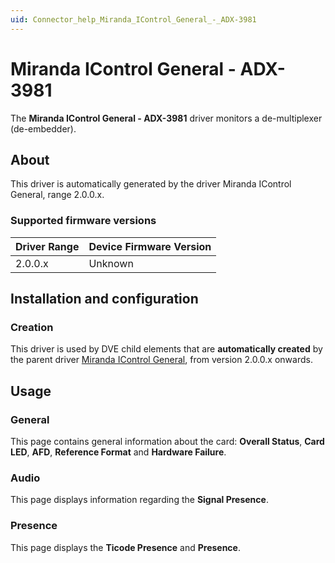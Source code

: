 ```yaml
---
uid: Connector_help_Miranda_IControl_General_-_ADX-3981
---
```


# Miranda IControl General - ADX-3981

The **Miranda IControl General - ADX-3981** driver monitors a de-multiplexer (de-embedder).

## About

This driver is automatically generated by the driver Miranda IControl General, range 2.0.0.x.

### Supported firmware versions

| **Driver Range** | **Device Firmware Version** |
|------------------|-----------------------------|
| 2.0.0.x          | Unknown                     |

## Installation and configuration

### Creation

This driver is used by DVE child elements that are **automatically created** by the parent driver [Miranda IControl General](xref:Connector_help_Miranda_IControl_General), from version 2.0.0.x onwards.

## Usage

### General

This page contains general information about the card: **Overall Status**, **Card LED**, **AFD**, **Reference Format** and **Hardware Failure**.

### Audio

This page displays information regarding the **Signal Presence**.

### Presence

This page displays the **Ticode Presence** and **Presence**.
